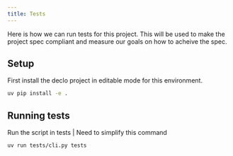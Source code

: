 ```yaml
---
title: Tests
---
```


Here is how we can run tests for this project. This will be used to make the project spec compliant and measure our goals on how to acheive the spec.

## Setup

First install the declo project in editable mode for this environment.

```bash
uv pip install -e .
```

## Running tests

Run the script in tests 
| Need to simplify this command
```bash
uv run tests/cli.py tests
```
